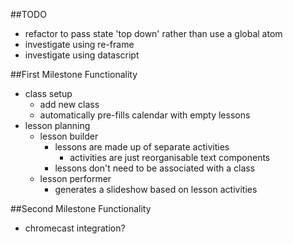 ##TODO
+ refactor to pass state 'top down' rather than use a global atom
+ investigate using re-frame
+ investigate using datascript

##First Milestone Functionality
+ class setup
  + add new class
  + automatically pre-fills calendar with empty lessons
+ lesson planning
  + lesson builder
    + lessons are made up of separate activities
      + activities are just reorganisable text components
    + lessons don't need to be associated with a class
  + lesson performer
    + generates a slideshow based on lesson activities

##Second Milestone Functionality
+ chromecast integration?
